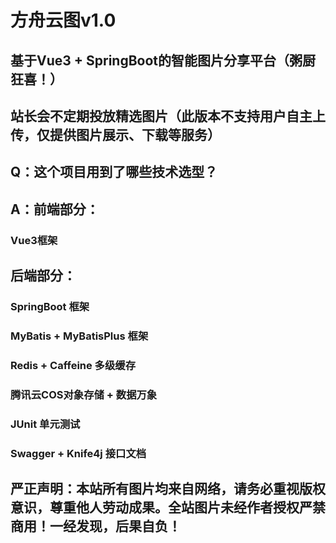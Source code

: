 # 方舟云图v1.0

## 基于Vue3 + SpringBoot的智能图片分享平台（粥厨狂喜！）
## 站长会不定期投放精选图片（此版本不支持用户自主上传，仅提供图片展示、下载等服务）

## Q：这个项目用到了哪些技术选型？
## A：前端部分：
### Vue3框架
## 后端部分：
### SpringBoot 框架
### MyBatis + MyBatisPlus 框架
### Redis + Caffeine 多级缓存
### 腾讯云COS对象存储 + 数据万象
### JUnit 单元测试
### Swagger + Knife4j 接口文档

## 严正声明：本站所有图片均来自网络，请务必重视版权意识，尊重他人劳动成果。全站图片未经作者授权严禁商用！一经发现，后果自负！